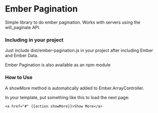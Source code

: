 # Ember Pagination

Simple library to do ember pagination. Works with servers using the will_paginate API.

### Including in your project

Just include dist/ember-pagination.js in your project after including Ember and Ember Data.

Ember Pagination is also available as an npm module

### How to Use

A showMore method is automatically added to Ember.ArrayController. 

In your template, put something like this to load the next page:

    <a href="#" {{action showMore}}>Show More</a>
